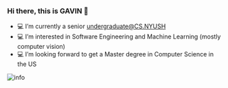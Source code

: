 ### Hi there, this is GAVIN 👋


<!-- **GavinJin0501/GavinJin0501** is a ✨ _special_ ✨ repository because its `README.md` (this file) appears on your GitHub profile. -->

- 💻 I’m currently a senior undergraduate@CS.NYUSH
- 💻 I’m interested in Software Engineering and Machine Learning (mostly computer vision)
- 💻 I’m looking forward to get a Master degree in Computer Science in the US


![info](https://github-readme-stats.vercel.app/api?username=GavinJin0501&show_icons=true&count_private=true&hide=prs&theme=default_repocard)

